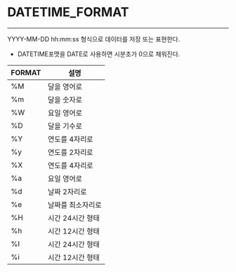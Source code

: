# DATETIME_FORMAT

---
YYYY-MM-DD hh:mm:ss 형식으로 데이터를 저장 또는 표현한다.

- DATETIME포맷을 DATE로 사용하면 시분초가 0으로 채워진다.

| FORMAT | 설명         |
|--------|------------|
| %M     | 달을 영어로     |
| %m     | 달을 숫자로     |
| %W     | 요일 영어로     |
| %D     | 달을 기수로     |
| %Y     | 연도를 4자리로   |
| %y     | 연도를 2자리로   |
| %X     | 연도를 4자리로   |
| %a     | 요일 영어로     |
| %d     | 날짜 2자리로    |
| %e     | 날짜를 최소자리로  |
| %H     | 시간 24시간 형태 |
| %h     | 시간 12시간 형태 |
| %I     | 시간 24시간 형태 |
| %i     | 시간 12시간 형태 |
